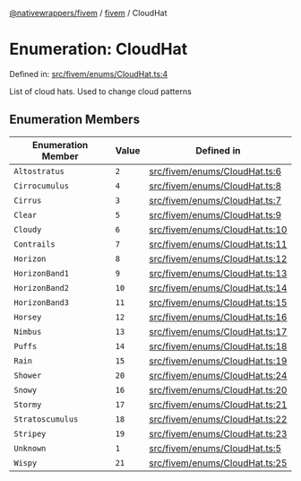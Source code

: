 [@nativewrappers/fivem](../../README.md) / [fivem](../README.md) / CloudHat

# Enumeration: CloudHat

Defined in: [src/fivem/enums/CloudHat.ts:4](https://github.com/nativewrappers/nativewrappers/blob/c60977197fc03a84e577475a74a7b129c71770ca/src/fivem/enums/CloudHat.ts#L4)

List of cloud hats. Used to change cloud patterns

## Enumeration Members

| Enumeration Member | Value | Defined in |
| ------ | ------ | ------ |
| <a id="altostratus"></a> `Altostratus` | `2` | [src/fivem/enums/CloudHat.ts:6](https://github.com/nativewrappers/nativewrappers/blob/c60977197fc03a84e577475a74a7b129c71770ca/src/fivem/enums/CloudHat.ts#L6) |
| <a id="cirrocumulus"></a> `Cirrocumulus` | `4` | [src/fivem/enums/CloudHat.ts:8](https://github.com/nativewrappers/nativewrappers/blob/c60977197fc03a84e577475a74a7b129c71770ca/src/fivem/enums/CloudHat.ts#L8) |
| <a id="cirrus"></a> `Cirrus` | `3` | [src/fivem/enums/CloudHat.ts:7](https://github.com/nativewrappers/nativewrappers/blob/c60977197fc03a84e577475a74a7b129c71770ca/src/fivem/enums/CloudHat.ts#L7) |
| <a id="clear"></a> `Clear` | `5` | [src/fivem/enums/CloudHat.ts:9](https://github.com/nativewrappers/nativewrappers/blob/c60977197fc03a84e577475a74a7b129c71770ca/src/fivem/enums/CloudHat.ts#L9) |
| <a id="cloudy"></a> `Cloudy` | `6` | [src/fivem/enums/CloudHat.ts:10](https://github.com/nativewrappers/nativewrappers/blob/c60977197fc03a84e577475a74a7b129c71770ca/src/fivem/enums/CloudHat.ts#L10) |
| <a id="contrails"></a> `Contrails` | `7` | [src/fivem/enums/CloudHat.ts:11](https://github.com/nativewrappers/nativewrappers/blob/c60977197fc03a84e577475a74a7b129c71770ca/src/fivem/enums/CloudHat.ts#L11) |
| <a id="horizon"></a> `Horizon` | `8` | [src/fivem/enums/CloudHat.ts:12](https://github.com/nativewrappers/nativewrappers/blob/c60977197fc03a84e577475a74a7b129c71770ca/src/fivem/enums/CloudHat.ts#L12) |
| <a id="horizonband1"></a> `HorizonBand1` | `9` | [src/fivem/enums/CloudHat.ts:13](https://github.com/nativewrappers/nativewrappers/blob/c60977197fc03a84e577475a74a7b129c71770ca/src/fivem/enums/CloudHat.ts#L13) |
| <a id="horizonband2"></a> `HorizonBand2` | `10` | [src/fivem/enums/CloudHat.ts:14](https://github.com/nativewrappers/nativewrappers/blob/c60977197fc03a84e577475a74a7b129c71770ca/src/fivem/enums/CloudHat.ts#L14) |
| <a id="horizonband3"></a> `HorizonBand3` | `11` | [src/fivem/enums/CloudHat.ts:15](https://github.com/nativewrappers/nativewrappers/blob/c60977197fc03a84e577475a74a7b129c71770ca/src/fivem/enums/CloudHat.ts#L15) |
| <a id="horsey"></a> `Horsey` | `12` | [src/fivem/enums/CloudHat.ts:16](https://github.com/nativewrappers/nativewrappers/blob/c60977197fc03a84e577475a74a7b129c71770ca/src/fivem/enums/CloudHat.ts#L16) |
| <a id="nimbus"></a> `Nimbus` | `13` | [src/fivem/enums/CloudHat.ts:17](https://github.com/nativewrappers/nativewrappers/blob/c60977197fc03a84e577475a74a7b129c71770ca/src/fivem/enums/CloudHat.ts#L17) |
| <a id="puffs"></a> `Puffs` | `14` | [src/fivem/enums/CloudHat.ts:18](https://github.com/nativewrappers/nativewrappers/blob/c60977197fc03a84e577475a74a7b129c71770ca/src/fivem/enums/CloudHat.ts#L18) |
| <a id="rain"></a> `Rain` | `15` | [src/fivem/enums/CloudHat.ts:19](https://github.com/nativewrappers/nativewrappers/blob/c60977197fc03a84e577475a74a7b129c71770ca/src/fivem/enums/CloudHat.ts#L19) |
| <a id="shower"></a> `Shower` | `20` | [src/fivem/enums/CloudHat.ts:24](https://github.com/nativewrappers/nativewrappers/blob/c60977197fc03a84e577475a74a7b129c71770ca/src/fivem/enums/CloudHat.ts#L24) |
| <a id="snowy"></a> `Snowy` | `16` | [src/fivem/enums/CloudHat.ts:20](https://github.com/nativewrappers/nativewrappers/blob/c60977197fc03a84e577475a74a7b129c71770ca/src/fivem/enums/CloudHat.ts#L20) |
| <a id="stormy"></a> `Stormy` | `17` | [src/fivem/enums/CloudHat.ts:21](https://github.com/nativewrappers/nativewrappers/blob/c60977197fc03a84e577475a74a7b129c71770ca/src/fivem/enums/CloudHat.ts#L21) |
| <a id="stratoscumulus"></a> `Stratoscumulus` | `18` | [src/fivem/enums/CloudHat.ts:22](https://github.com/nativewrappers/nativewrappers/blob/c60977197fc03a84e577475a74a7b129c71770ca/src/fivem/enums/CloudHat.ts#L22) |
| <a id="stripey"></a> `Stripey` | `19` | [src/fivem/enums/CloudHat.ts:23](https://github.com/nativewrappers/nativewrappers/blob/c60977197fc03a84e577475a74a7b129c71770ca/src/fivem/enums/CloudHat.ts#L23) |
| <a id="unknown"></a> `Unknown` | `1` | [src/fivem/enums/CloudHat.ts:5](https://github.com/nativewrappers/nativewrappers/blob/c60977197fc03a84e577475a74a7b129c71770ca/src/fivem/enums/CloudHat.ts#L5) |
| <a id="wispy"></a> `Wispy` | `21` | [src/fivem/enums/CloudHat.ts:25](https://github.com/nativewrappers/nativewrappers/blob/c60977197fc03a84e577475a74a7b129c71770ca/src/fivem/enums/CloudHat.ts#L25) |

